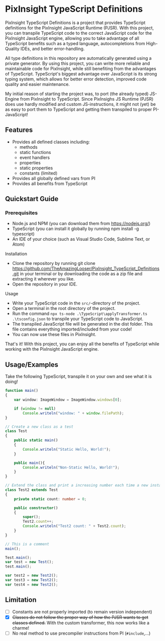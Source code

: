 # PixInsight TypeScript Definitions
PixInsight TypeScript Definitions is a project that provides TypeScript definitions for the PixInsight JavaScript Runtime (PJSR). With this project, you can transpile TypeScript code to the correct JavaScript code for the PixInsight JavaScript engine, allowing you to take advantage of all TypeScript benefits such as a typed language, autocompletions from High-Quality IDEs, and better error-handling.

All type definitions in this repository are automatically generated using a private generator. By using this project, you can write more reliable and maintainable code for PixInsight, while still benefiting from the advantages of TypeScript. TypeScript's biggest advantage over JavaScript is its strong typing system, which allows for better error detection, improved code quality and easier maintenance.

My initial reason of starting the project was, to port (the already typed) JS-Engine from PixInsight to TypeScript.
Since PixInsighs JS Runtime (PJSR) does use hardly modified and custom JS-instructions, it might not (yet) be as easy to port them to TypeScript and getting them transpiled to proper PI-JavaScript!

## Features

- Provides all defined classes including:
    - methods
    - static functions
    - event handlers
    - properties
    - static properties
    - constants (limited)
- Provides all globally defined vars from PI
- Provides all benefits from TypeScript

## Quickstart Guide
### Prerequisites

- Node.js and NPM (you can download them from https://nodejs.org/)
- TypeScript (you can install it globally by running npm install -g typescript)
- An IDE of your choice (such as Visual Studio Code, Sublime Text, or Atom)

Installation
- Clone the repository by running git clone https://github.com/TheAmazingLooser/PixInsight_TypeScript_Definitions.git in your terminal or by downloading the code as a zip file and extracting it wherever you like.
- Open the repository in your IDE.

Usage

- Write your TypeScript code in the `src/`-directory of the project.
- Open a terminal in the root directory of the project.
- Run the command `npx ts-node .\TypeScript\applyTransformer.ts .\tsconfig.json` to transpile your TypeScript code to JavaScript.
- The transpiled JavaScript file will be generated in the dist folder. This file contains everything imported/included from your code!
- You can now use these files in PixInsight.

That's it! With this project, you can enjoy all the benefits of TypeScript while working with the PixInsight JavaScript engine.
## Usage/Examples

Take the following TypeScript, transpile it on your own and see what it is doing!

```typescript
function main()
{
    var window: ImageWindow = ImageWindow.windows[0];

    if (window != null)
        Console.writeln("window: " + window.filePath);
}

// Create a new class as a test
class Test
{
    public static main()
    {
        Console.writeln("Static Hello, World!");
    }

    public main(){
        Console.writeln("Non-Static Hello, World!");
    }
}

// Extend the class and print a increasing number each time a new instance is created
class Test2 extends Test
{
    private static count: number = 0;

    public constructor()
    {
        super();
        Test2.count++;
        Console.writeln("Test2 count: " + Test2.count);
    }
}

// This is a comment
main();

Test.main();
var test = new Test();
test.main();

var test2 = new Test2();
var test3 = new Test2();
var test4 = new Test2();
```

## Limitation
- [ ] Constants are not properly imported (to remain version independent)
- [x] ~~Classes do not follow the proper way of how the PJSR wants to get classes defined.~~ With the custom transformer, this now works like a charme!
- [ ] No real method to use precompiler instructions from PI (`#include`,...)